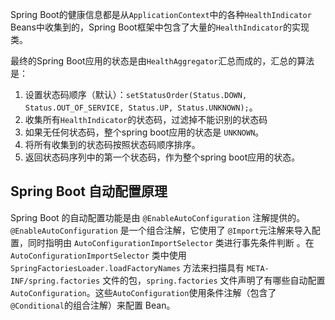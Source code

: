 

Spring Boot的健康信息都是从`ApplicationContext`中的各种`HealthIndicator`
Beans中收集到的，Spring Boot框架中包含了大量的`HealthIndicator`的实现类。

最终的Spring Boot应用的状态是由`HealthAggregator`汇总而成的，汇总的算法是：

1. 设置状态码顺序（默认）：`setStatusOrder(Status.DOWN, Status.OUT_OF_SERVICE, Status.UP, Status.UNKNOWN);`。
2. 收集所有`HealthIndicator`的状态码，过滤掉不能识别的状态码
3. 如果无任何状态码，整个spring boot应用的状态是 `UNKNOWN`。
4. 将所有收集到的状态码按照状态码顺序排序。
5. 返回状态码序列中的第一个状态码，作为整个spring boot应用的状态。









## Spring Boot 自动配置原理

Spring Boot 的自动配置功能是由 `@EnableAutoConfiguration` 注解提供的。`@EnableAutoConfiguration` 是一个组合注解，它使用了 `@Import`元注解来导入配置，同时指明由 `AutoConfigurationImportSelector` 类进行事先条件判断	。在 `AutoConfigurationImportSelector` 类中使用 `SpringFactoriesLoader.loadFactoryNames` 方法来扫描具有 `META-INF/spring.factories` 文件的包，`spring.factories` 文件声明了有哪些自动配置 `AutoConfiguration`。这些`AutoConfiguration`使用条件注解（包含了`@Conditional`的组合注解）来配置 Bean。